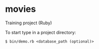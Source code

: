 # movies
Training project (Ruby)

To start type in a project directory:
```
$ bin/demo.rb <database_path (optional)>

